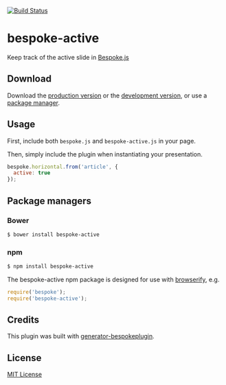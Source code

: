 [![Build Status](https://secure.travis-ci.org/joelpurra/bespoke-active.png?branch=master)](https://travis-ci.org/joelpurra/bespoke-active)

# bespoke-active

Keep track of the active slide in [Bespoke.js](http://markdalgleish.com/projects/bespoke.js)

## Download

Download the [production version][min] or the [development version][max], or use a [package manager](#package-managers).

[min]: https://raw.github.com/joelpurra/bespoke-active/master/dist/bespoke-active.min.js
[max]: https://raw.github.com/joelpurra/bespoke-active/master/dist/bespoke-active.js

## Usage

First, include both `bespoke.js` and `bespoke-active.js` in your page.

Then, simply include the plugin when instantiating your presentation.

```js
bespoke.horizontal.from('article', {
  active: true
});
```

## Package managers

### Bower

```bash
$ bower install bespoke-active
```

### npm

```bash
$ npm install bespoke-active
```

The bespoke-active npm package is designed for use with [browserify](http://browserify.org/), e.g.

```js
require('bespoke');
require('bespoke-active');
```

## Credits

This plugin was built with [generator-bespokeplugin](https://github.com/markdalgleish/generator-bespokeplugin).

## License

[MIT License](http://en.wikipedia.org/wiki/MIT_License)
